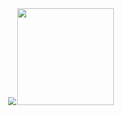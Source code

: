 <!---
- 👋 Hi, I’m @KaparaNewbie
- 👀 I’m interested in ...
- 🌱 I’m currently learning ...
- 💞️ I’m looking to collaborate on ...
- 📫 How to reach me ...
--->

<div align="center">
  <img src="https://github-readme-stats.vercel.app/api?username=KaparaNewbie&count_private=true&show_icons=true&theme=tokyonight" />
  <img height="195" src="https://github-readme-stats.vercel.app/api/top-langs/?username=KaparaNewbie&theme=tokyonight&hide=FreeMarker&layout=compact&exclude_repo=KaparaNewbie.github.io" />
</div>

<!--

<!---
KaparaNewbie/KaparaNewbie is a ✨ special ✨ repository because its `README.md` (this file) appears on your GitHub profile.
You can click the Preview link to take a look at your changes.
--->
